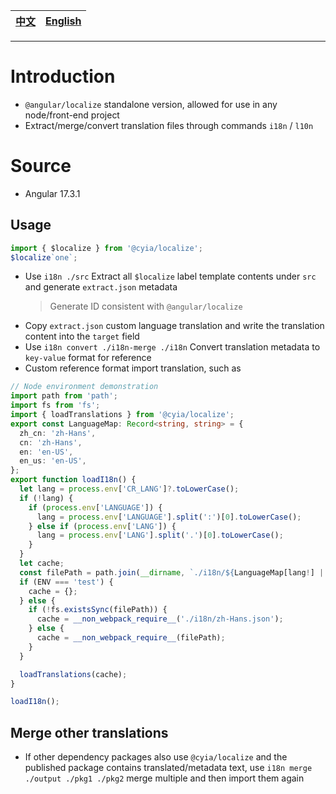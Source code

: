 | [中文](https://github.com/wszgrcy/cyia-localize/blob/master/readme.zh-Hans.md) | [English](./readme.md) |
| --------------------------- | ---------------------- |

---

# Introduction

- `@angular/localize` standalone version, allowed for use in any node/front-end project
- Extract/merge/convert translation files through commands `i18n` / `l10n`


# Source

- Angular 17.3.1

## Usage

```ts
import { $localize } from '@cyia/localize';
$localize`one`;
```
- Use `i18n ./src` Extract all `$localize` label template contents under `src` and generate `extract.json` metadata
  > Generate ID consistent with `@angular/localize`
- Copy `extract.json` custom language translation and write the translation content into the `target` field
- Use `i18n convert ./i18n-merge ./i18n` Convert translation metadata to `key-value` format for reference
- Custom reference format import translation, such as

```ts
// Node environment demonstration
import path from 'path';
import fs from 'fs';
import { loadTranslations } from '@cyia/localize';
export const LanguageMap: Record<string, string> = {
  zh_cn: 'zh-Hans',
  cn: 'zh-Hans',
  en: 'en-US',
  en_us: 'en-US',
};
export function loadI18n() {
  let lang = process.env['CR_LANG']?.toLowerCase();
  if (!lang) {
    if (process.env['LANGUAGE']) {
      lang = process.env['LANGUAGE'].split(':')[0].toLowerCase();
    } else if (process.env['LANG']) {
      lang = process.env['LANG'].split('.')[0].toLowerCase();
    }
  }
  let cache;
  const filePath = path.join(__dirname, `./i18n/${LanguageMap[lang!] || lang || 'zh-Hans'}.json`);
  if (ENV === 'test') {
    cache = {};
  } else {
    if (!fs.existsSync(filePath)) {
      cache = __non_webpack_require__('./i18n/zh-Hans.json');
    } else {
      cache = __non_webpack_require__(filePath);
    }
  }

  loadTranslations(cache);
}

loadI18n();
```

## Merge other translations
- If other dependency packages also use `@cyia/localize` and the published package contains translated/metadata text, use `i18n merge ./output ./pkg1 ./pkg2` merge multiple and then import them again